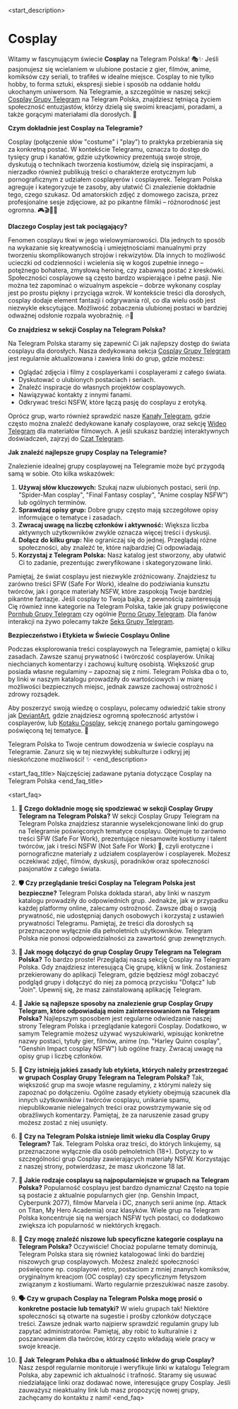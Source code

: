 <start_description>
# Cosplay

Witamy w fascynującym świecie **Cosplay** na Telegram Polska! 🎭✨ Jeśli pasjonujesz się wcielaniem w ulubione postacie z gier, filmów, anime, komiksów czy seriali, to trafiłeś w idealne miejsce. Cosplay to nie tylko hobby, to forma sztuki, ekspresji siebie i sposób na oddanie hołdu ukochanym uniwersom. Na Telegramie, a szczególnie w naszej sekcji [Cosplay Grupy Telegram](https://t.me/s/grupy/cosplay) na Telegram Polska, znajdziesz tętniącą życiem społeczność entuzjastów, którzy dzielą się swoimi kreacjami, poradami, a także gorącymi materiałami dla dorosłych. 🔞

**Czym dokładnie jest Cosplay na Telegramie?**

Cosplay (połączenie słów "costume" i "play") to praktyka przebierania się za konkretną postać. W kontekście Telegramu, oznacza to dostęp do tysięcy grup i kanałów, gdzie użytkownicy prezentują swoje stroje, dyskutują o technikach tworzenia kostiumów, dzielą się inspiracjami, a nierzadko również publikują treści o charakterze erotycznym lub pornograficznym z udziałem cosplayerów i cosplayerek. Telegram Polska agreguje i kategoryzuje te zasoby, aby ułatwić Ci znalezienie dokładnie tego, czego szukasz. Od amatorskich zdjęć z domowego zacisza, przez profesjonalne sesje zdjęciowe, aż po pikantne filmiki – różnorodność jest ogromna. 🎮🎬🦸‍♀️

**Dlaczego Cosplay jest tak pociągający?**

Fenomen cosplayu tkwi w jego wielowymiarowości. Dla jednych to sposób na wykazanie się kreatywnością i umiejętnościami manualnymi przy tworzeniu skomplikowanych strojów i rekwizytów. Dla innych to możliwość ucieczki od codzienności i wcielenia się w kogoś zupełnie innego – potężnego bohatera, zmysłową heroinę, czy zabawną postać z kreskówki. Społeczności cosplayowe są często bardzo wspierające i pełne pasji. Nie można też zapominać o wizualnym aspekcie – dobrze wykonany cosplay jest po prostu piękny i przyciąga wzrok. W kontekście treści dla dorosłych, cosplay dodaje element fantazji i odgrywania ról, co dla wielu osób jest niezwykle ekscytujące. Możliwość zobaczenia ulubionej postaci w bardziej odważnej odsłonie rozpala wyobraźnię. 🔥🍑

**Co znajdziesz w sekcji Cosplay na Telegram Polska?**

Na Telegram Polska staramy się zapewnić Ci jak najlepszy dostęp do świata cosplayu dla dorosłych. Nasza dedykowana sekcja [Cosplay Grupy Telegram](https://t.me/s/grupy/cosplay) jest regularnie aktualizowana i zawiera linki do grup, gdzie możesz:
*   Oglądać zdjęcia i filmy z cosplayerkami i cosplayerami z całego świata.
*   Dyskutować o ulubionych postaciach i seriach.
*   Znaleźć inspiracje do własnych projektów cosplayowych.
*   Nawiązywać kontakty z innymi fanami.
*   Odkrywać treści NSFW, które łączą pasję do cosplayu z erotyką.

Oprócz grup, warto również sprawdzić nasze [Kanały Telegram](https://t.me/s/kanaly), gdzie często można znaleźć dedykowane kanały cosplayowe, oraz sekcję [Wideo Telegram](https://t.me/s/wideo) dla materiałów filmowych. A jeśli szukasz bardziej interaktywnych doświadczeń, zajrzyj do [Czat Telegram](https://t.me/s/czat).

**Jak znaleźć najlepsze grupy Cosplay na Telegramie?**

Znalezienie idealnej grupy cosplayowej na Telegramie może być przygodą samą w sobie. Oto kilka wskazówek:
1.  **Używaj słów kluczowych:** Szukaj nazw ulubionych postaci, serii (np. "Spider-Man cosplay", "Final Fantasy cosplay", "Anime cosplay NSFW") lub ogólnych terminów.
2.  **Sprawdzaj opisy grup:** Dobre grupy często mają szczegółowe opisy informujące o tematyce i zasadach.
3.  **Zwracaj uwagę na liczbę członków i aktywność:** Większa liczba aktywnych użytkowników zwykle oznacza więcej treści i dyskusji.
4.  **Dołącz do kilku grup:** Nie ograniczaj się do jednej. Przeglądaj różne społeczności, aby znaleźć te, które najbardziej Ci odpowiadają.
5.  **Korzystaj z Telegram Polska:** Nasz katalog jest stworzony, aby ułatwić Ci to zadanie, prezentując zweryfikowane i skategoryzowane linki.

Pamiętaj, że świat cosplayu jest niezwykle zróżnicowany. Znajdziesz tu zarówno treści SFW (Safe For Work), idealne do podziwiania kunsztu twórców, jak i gorące materiały NSFW, które zaspokoją Twoje bardziej pikantne fantazje. Jeśli cosplay to Twoja bajka, z pewnością zainteresują Cię również inne kategorie na Telegram Polska, takie jak grupy poświęcone [Pornhub Grupy Telegram](https://t.me/s/grupy/pornhub) czy ogólnie [Porno Grupy Telegram](https://t.me/s/grupy/porno). Dla fanów interakcji na żywo polecamy także [Seks Grupy Telegram](https://t.me/s/grupy/seks).

**Bezpieczeństwo i Etykieta w Świecie Cosplayu Online**

Podczas eksplorowania treści cosplayowych na Telegramie, pamiętaj o kilku zasadach. Zawsze szanuj prywatność i twórczość cosplayerów. Unikaj niechcianych komentarzy i zachowuj kulturę osobistą. Większość grup posiada własne regulaminy – zapoznaj się z nimi. Telegram Polska dba o to, by linki w naszym katalogu prowadziły do wartościowych i w miarę możliwości bezpiecznych miejsc, jednak zawsze zachowaj ostrożność i zdrowy rozsądek.

Aby poszerzyć swoją wiedzę o cosplayu, polecamy odwiedzić takie strony jak [DeviantArt](https://www.deviantart.com/tag/cosplay), gdzie znajdziesz ogromną społeczność artystów i cosplayerów, lub [Kotaku Cosplay](https://kotaku.com/c/cosplay), sekcję znanego portalu gamingowego poświęconą tej tematyce. 🚀

Telegram Polska to Twoje centrum dowodzenia w świecie cosplayu na Telegramie. Zanurz się w tej niezwykłej subkulturze i odkryj jej nieskończone możliwości! ✨
<end_description>

<start_faq_title>
Najczęściej zadawane pytania dotyczące Cosplay na Telegram Polska
<end_faq_title>

<start_faq>
1. **🤔 Czego dokładnie mogę się spodziewać w sekcji Cosplay Grupy Telegram na Telegram Polska?**
W sekcji Cosplay Grupy Telegram na Telegram Polska znajdziesz starannie wyselekcjonowane linki do grup na Telegramie poświęconych tematyce cosplayu. Obejmuje to zarówno treści SFW (Safe For Work), prezentujące niesamowite kostiumy i talent twórców, jak i treści NSFW (Not Safe For Work) 🔞, czyli erotyczne i pornograficzne materiały z udziałem cosplayerów i cosplayerek. Możesz oczekiwać zdjęć, filmów, dyskusji, poradników oraz społeczności pasjonatów z całego świata.

2. **🛡️ Czy przeglądanie treści Cosplay na Telegram Polska jest bezpieczne?**
Telegram Polska dokłada starań, aby linki w naszym katalogu prowadziły do odpowiednich grup. Jednakże, jak w przypadku każdej platformy online, zalecamy ostrożność. Zawsze dbaj o swoją prywatność, nie udostępniaj danych osobowych i korzystaj z ustawień prywatności Telegramu. Pamiętaj, że treści dla dorosłych są przeznaczone wyłącznie dla pełnoletnich użytkowników. Telegram Polska nie ponosi odpowiedzialności za zawartość grup zewnętrznych.

3. **🔗 Jak mogę dołączyć do grup Cosplay Grupy Telegram na Telegram Polska?**
To bardzo proste! Przeglądaj naszą sekcję Cosplay na Telegram Polska. Gdy znajdziesz interesującą Cię grupę, kliknij w link. Zostaniesz przekierowany do aplikacji Telegram, gdzie będziesz mógł zobaczyć podgląd grupy i dołączyć do niej za pomocą przycisku "Dołącz" lub "Join". Upewnij się, że masz zainstalowaną aplikację Telegram.

4. **🎯 Jakie są najlepsze sposoby na znalezienie grup Cosplay Grupy Telegram, które odpowiadają moim zainteresowaniom na Telegram Polska?**
Najlepszym sposobem jest regularne odwiedzanie naszej strony Telegram Polska i przeglądanie kategorii Cosplay. Dodatkowo, w samym Telegramie możesz używać wyszukiwarki, wpisując konkretne nazwy postaci, tytuły gier, filmów, anime (np. "Harley Quinn cosplay", "Genshin Impact cosplay NSFW") lub ogólne frazy. Zwracaj uwagę na opisy grup i liczbę członków.

5. **📜 Czy istnieją jakieś zasady lub etykieta, których należy przestrzegać w grupach Cosplay Grupy Telegram na Telegram Polska?**
Tak, większość grup ma swoje własne regulaminy, z którymi należy się zapoznać po dołączeniu. Ogólne zasady etykiety obejmują szacunek dla innych użytkowników i twórców cosplayu, unikanie spamu, niepublikowanie nielegalnych treści oraz powstrzymywanie się od obraźliwych komentarzy. Pamiętaj, że za naruszenie zasad grupy możesz zostać z niej usunięty.

6. **🔞 Czy na Telegram Polska istnieje limit wieku dla Cosplay Grupy Telegram?**
Tak. Telegram Polska oraz treści, do których linkujemy, są przeznaczone wyłącznie dla osób pełnoletnich (18+). Dotyczy to w szczególności grup Cosplay zawierających materiały NSFW. Korzystając z naszej strony, potwierdzasz, że masz ukończone 18 lat.

7. **🌟 Jakie rodzaje cosplayu są najpopularniejsze w grupach na Telegram Polska?**
Popularność cosplayu jest bardzo dynamiczna! Często na topie są postacie z aktualnie popularnych gier (np. Genshin Impact, Cyberpunk 2077), filmów Marvela i DC, znanych serii anime (np. Attack on Titan, My Hero Academia) oraz klasyków. Wiele grup na Telegram Polska koncentruje się na wersjach NSFW tych postaci, co dodatkowo zwiększa ich popularność w niektórych kręgach.

8. **🦋 Czy mogę znaleźć niszowe lub specyficzne kategorie cosplayu na Telegram Polska?**
Oczywiście! Chociaż popularne tematy dominują, Telegram Polska stara się również katalogować linki do bardziej niszowych grup cosplayowych. Możesz znaleźć społeczności poświęcone np. cosplayowi retro, postaciom z mniej znanych komiksów, oryginalnym kreacjom (OC cosplay) czy specyficznym fetyszom związanym z kostiumami. Warto regularnie przeszukiwać nasze zasoby.

9. **🗣️ Czy w grupach Cosplay na Telegram Polska mogę prosić o konkretne postacie lub tematyki?**
W wielu grupach tak! Niektóre społeczności są otwarte na sugestie i prośby członków dotyczące treści. Zawsze jednak warto najpierw sprawdzić regulamin grupy lub zapytać administratorów. Pamiętaj, aby robić to kulturalnie i z poszanowaniem dla twórców, którzy często wkładają wiele pracy w swoje kreacje.

10. **🔄 Jak Telegram Polska dba o aktualność linków do grup Cosplay?**
Nasz zespół regularnie monitoruje i weryfikuje linki w katalogu Telegram Polska, aby zapewnić ich aktualność i trafność. Staramy się usuwać niedziałające linki oraz dodawać nowe, interesujące grupy Cosplay. Jeśli zauważysz nieaktualny link lub masz propozycję nowej grupy, zachęcamy do kontaktu z nami!
<end_faq>